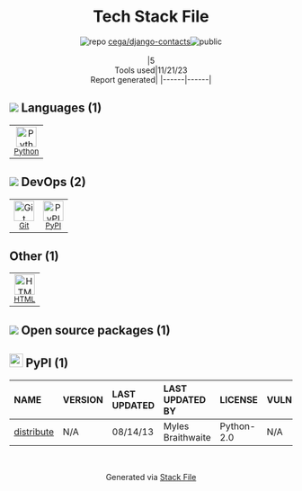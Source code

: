 <!--
--- Readme.md Snippet without images Start ---
## Tech Stack
cega/django-contacts is built on the following main stack:
- [Python](https://www.python.org) – Languages

Full tech stack [here](/techstack.md)
--- Readme.md Snippet without images End ---

--- Readme.md Snippet with images Start ---
## Tech Stack
cega/django-contacts is built on the following main stack:
- <img width='25' height='25' src='https://img.stackshare.io/service/993/pUBY5pVj.png' alt='Python'/> [Python](https://www.python.org) – Languages

Full tech stack [here](/techstack.md)
--- Readme.md Snippet with images End ---
-->
<div align="center">

# Tech Stack File
![](https://img.stackshare.io/repo.svg "repo") [cega/django-contacts](https://github.com/cega/django-contacts)![](https://img.stackshare.io/public_badge.svg "public")
<br/><br/>
|5<br/>Tools used|11/21/23 <br/>Report generated|
|------|------|
</div>

## <img src='https://img.stackshare.io/languages.svg'/> Languages (1)
<table><tr>
  <td align='center'>
  <img width='36' height='36' src='https://img.stackshare.io/service/993/pUBY5pVj.png' alt='Python'>
  <br>
  <sub><a href="https://www.python.org">Python</a></sub>
  <br>
  <sub></sub>
</td>

</tr>
</table>

## <img src='https://img.stackshare.io/devops.svg'/> DevOps (2)
<table><tr>
  <td align='center'>
  <img width='36' height='36' src='https://img.stackshare.io/service/1046/git.png' alt='Git'>
  <br>
  <sub><a href="http://git-scm.com/">Git</a></sub>
  <br>
  <sub></sub>
</td>

<td align='center'>
  <img width='36' height='36' src='https://img.stackshare.io/service/12572/-RIWgodF_400x400.jpg' alt='PyPI'>
  <br>
  <sub><a href="https://pypi.org/">PyPI</a></sub>
  <br>
  <sub></sub>
</td>

</tr>
</table>

## Other (1)
<table><tr>
  <td align='center'>
  <img width='36' height='36' src='https://img.stackshare.io/service/2270/no-img-open-source.png' alt='HTML'>
  <br>
  <sub><a href="http://">HTML</a></sub>
  <br>
  <sub></sub>
</td>

</tr>
</table>


## <img src='https://img.stackshare.io/group.svg' /> Open source packages (1)</h2>

## <img width='24' height='24' src='https://img.stackshare.io/service/12572/-RIWgodF_400x400.jpg'/> PyPI (1)

|NAME|VERSION|LAST UPDATED|LAST UPDATED BY|LICENSE|VULNERABILITIES|
|:------|:------|:------|:------|:------|:------|
|[distribute](https://pypi.org/distribute)|N/A|08/14/13|Myles Braithwaite |Python-2.0|N/A|

<br/>
<div align='center'>

Generated via [Stack File](https://github.com/marketplace/stack-file)
